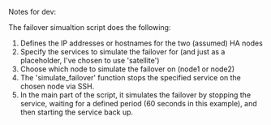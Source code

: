 Notes for dev:

The failover simualtion script does the following:

1. Defines the IP addresses or hostnames for the two (assumed) HA nodes
2. Specify the services to simulate the failover for (and just as a placeholder, I've chosen to use 'satellite')
3. Choose which node to simulate the failover on (node1 or node2)
4. The 'simulate_failover' function stops the specified service on the chosen node via SSH.
5. In the main part of the script, it simulates the failover by stopping the service, waiting for a defined period (60 seconds in this example), and then starting the service back up.